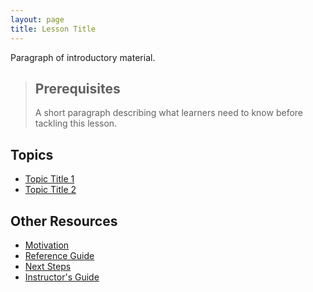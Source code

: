 ```yaml
---
layout: page
title: Lesson Title
---
```

Paragraph of introductory material.

> ## Prerequisites
>
> A short paragraph describing what learners need to know
> before tackling this lesson.

## Topics

*   [Topic Title 1](01-one.html)
*   [Topic Title 2](02-two.html)

## Other Resources

*   [Motivation](motivation.html)
*   [Reference Guide](reference.html)
*   [Next Steps](discussion.html)
*   [Instructor's Guide](instructors.html)

